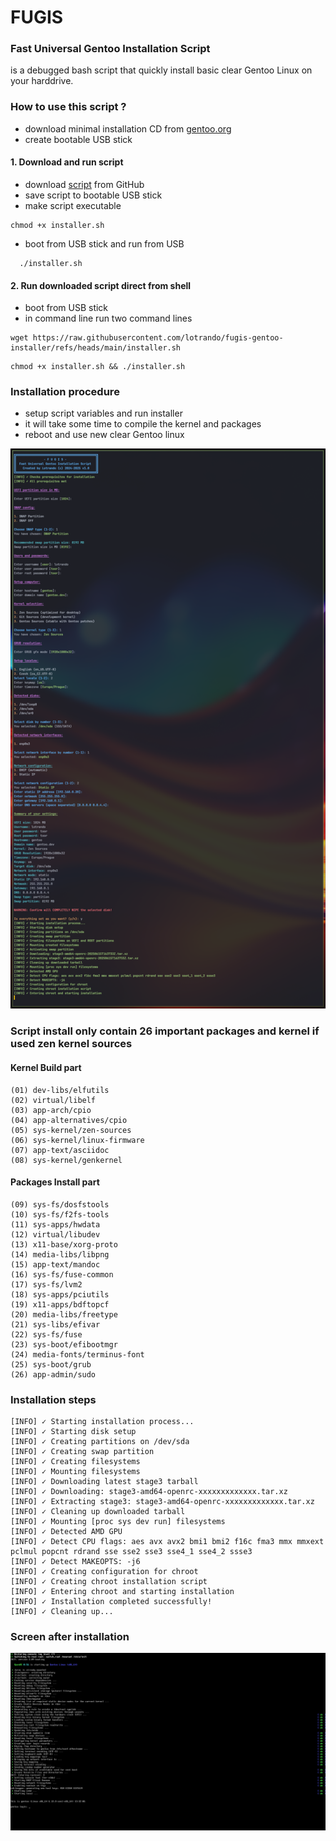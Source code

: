 # FUGIS
### Fast Universal Gentoo Installation Script

 is a debugged bash script that quickly install basic clear Gentoo Linux on your harddrive.

### How to use this script ?
- download minimal installation CD from [gentoo.org](https://distfiles.gentoo.org/releases/amd64/autobuilds/current-install-amd64-minimal/)
- create bootable USB stick

#### 1. Download and run script
- download [script](https://raw.githubusercontent.com/lotrando/fugis-gentoo-installer/refs/heads/main/installer.sh) from GitHub
- save script to bootable USB stick
- make script executable
```
chmod +x installer.sh
```
- boot from USB stick and run from USB
```
  ./installer.sh
```


#### 2. Run downloaded script direct from shell
- boot from USB stick
- in command line run two command lines
 ```
wget https://raw.githubusercontent.com/lotrando/fugis-gentoo-installer/refs/heads/main/installer.sh
```
```
chmod +x installer.sh && ./installer.sh
```

### Installation procedure


- setup script variables and run installer
- it will take some time to compile the kernel and packages
- reboot and use new clear Gentoo linux

<img src="screen.png" alt="Screenshot of settings before instalation procedure" />

### Script install only contain 26 important packages and kernel if used zen kernel sources

#### Kernel Build part
```
(01) dev-libs/elfutils
(02) virtual/libelf
(03) app-arch/cpio
(04) app-alternatives/cpio
(05) sys-kernel/zen-sources
(06) sys-kernel/linux-firmware
(07) app-text/asciidoc
(08) sys-kernel/genkernel
```
#### Packages Install part
```
(09) sys-fs/dosfstools
(10) sys-fs/f2fs-tools
(11) sys-apps/hwdata
(12) virtual/libudev
(13) x11-base/xorg-proto
(14) media-libs/libpng
(15) app-text/mandoc
(16) sys-fs/fuse-common
(17) sys-fs/lvm2
(18) sys-apps/pciutils
(19) x11-apps/bdftopcf
(20) media-libs/freetype
(21) sys-libs/efivar
(22) sys-fs/fuse
(23) sys-boot/efibootmgr
(24) media-fonts/terminus-font
(25) sys-boot/grub
(26) app-admin/sudo
```

### Installation steps
```
[INFO] ✓ Starting installation process...
[INFO] ✓ Starting disk setup
[INFO] ✓ Creating partitions on /dev/sda
[INFO] ✓ Creating swap partition
[INFO] ✓ Creating filesystems
[INFO] ✓ Mounting filesystems
[INFO] ✓ Downloading latest stage3 tarball
[INFO] ✓ Downloading: stage3-amd64-openrc-xxxxxxxxxxxxx.tar.xz
[INFO] ✓ Extracting stage3: stage3-amd64-openrc-xxxxxxxxxxxxx.tar.xz
[INFO] ✓ Cleaning up downloaded tarball
[INFO] ✓ Mounting [proc sys dev run] filesystems
[INFO] ✓ Detected AMD GPU
[INFO] ✓ Detect CPU flags: aes avx avx2 bmi1 bmi2 f16c fma3 mmx mmxext pclmul popcnt rdrand sse sse2 sse3 sse4_1 sse4_2 ssse3
[INFO] ✓ Detect MAKEOPTS: -j6
[INFO] ✓ Creating configuration for chroot
[INFO] ✓ Creating chroot installation script
[INFO] ✓ Entering chroot and starting installation
[INFO] ✓ Installation completed successfully!
[INFO] ✓ Cleaning up...
```
### Screen after installation

<img src="after_install.png" alt="Screenshot after instalation procedure" />
